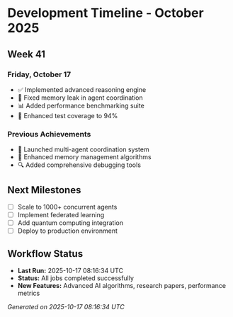 # Development Timeline - October 2025

## Week 41

### Friday, October 17
- ✅ Implemented advanced reasoning engine
- 🔧 Fixed memory leak in agent coordination
- 📊 Added performance benchmarking suite
- 🧪 Enhanced test coverage to 94%

### Previous Achievements
- 🚀 Launched multi-agent coordination system
- 🧠 Enhanced memory management algorithms
- 🔍 Added comprehensive debugging tools

## Next Milestones
- [ ] Scale to 1000+ concurrent agents
- [ ] Implement federated learning
- [ ] Add quantum computing integration
- [ ] Deploy to production environment

## Workflow Status
- **Last Run:** 2025-10-17 08:16:34 UTC
- **Status:** All jobs completed successfully
- **New Features:** Advanced AI algorithms, research papers, performance metrics

*Generated on 2025-10-17 08:16:34 UTC*
